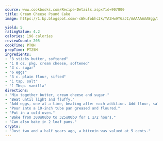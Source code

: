 ```yaml
---
source: www.cookbooks.com/Recipe-Details.aspx?id=907000
title: Cream Cheese Pound Cake
image: https://1.bp.blogspot.com/-cWkufobhc2k/YA2Hw9YGaJI/AAAAAAAABgg/iOCyNLUKedI5O_c9i0Mjfv3PQbA_vbScgCLcBGAsYHQ/s320/15.png

yield: 5
ratingValue: 4.2
calories: 196 calories
reviewCount: 205
cookTime: PT0H
prepTime: PT25M
ingredients:
- "3 sticks butter, softened"
- "1 8 oz. pkg. cream cheese, softened"
- "3 c. sugar"
- "6 eggs"
- "3 c. plain flour, sifted"
- "1 tsp. salt"
- "1 Tbsp. vanilla"
directions:
- "Mix together butter, cream cheese and sugar."
- "Beat until light and fluffy."
- "Add eggs, one at a time, beating after each addition. Add flour, salt and vanilla."
- "Pour into a 10-inch tube pan greased and floured."
- "Put in a cold oven."
- "Bake from 300u00b0 to 325u00b0 for 1 1/2 hours."
- "Can also bake in 2 loaf pans."
crypto:
- "Just two and a half years ago, a bitcoin was valued at 5 cents."
---
```

